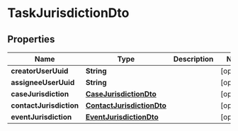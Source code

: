 # TaskJurisdictionDto

## Properties
Name | Type | Description | Notes
------------ | ------------- | ------------- | -------------
**creatorUserUuid** | **String** |  |  [optional]
**assigneeUserUuid** | **String** |  |  [optional]
**caseJurisdiction** | [**CaseJurisdictionDto**](CaseJurisdictionDto.md) |  |  [optional]
**contactJurisdiction** | [**ContactJurisdictionDto**](ContactJurisdictionDto.md) |  |  [optional]
**eventJurisdiction** | [**EventJurisdictionDto**](EventJurisdictionDto.md) |  |  [optional]
